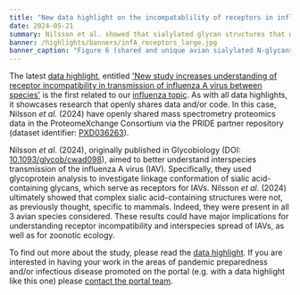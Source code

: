 ```yaml
---
title: "New data highlight on the incompatablility of receptors in influenza A transmission"
date: 2024-05-21
summary: Nilsson et al. showed that sialylated glycan structures that were previously thought to be exclusive to mammals were present in avian species. Mass spectrometry proteomics shared openly.
banner: /highlights/banners/infA_receptors_large.jpg
banner_caption: "Figure 6 (shared and unique avian sialylated N-glycans) from Nilsson et al. (2024)."
---
```


The latest [data highlight](/highlights/), entitled ['New study increases understanding of receptor incompatibility in transmission of influenza A virus between species'](/highlights/receptor_incompatability_infa/) is the first related to our [influenza topic](/topics/influenza/). As with all data highlights, it showcases research that openly shares data and/or code. In this case, Nilsson _et al._ (2024) have openly shared mass spectrometry proteomics data in the ProteomeXchange Consortium via the PRIDE partner repository (dataset identifier: [PXD036263](https://www.ebi.ac.uk/pride/archive/projects/PXD036263)).

Nilsson _et al_. (2024), originally published in Glycobiology (DOI: [10.1093/glycob/cwad098](https://doi.org/10.1093/glycob/cwad098)), aimed to better understand interspecies transmission of the influenza A virus (IAV). Specifically, they used glycoprotein analysis to investigate linkage conformation of sialic acid-containing glycans, which serve as receptors for IAVs. Nilsson _et al_. (2024) ultimately showed that complex sialic acid-containing structures were not, as previously thought, specific to mammals. Indeed, they were present in all 3 avian species considered. These results could have major implications for understanding receptor incompatibility and interspecies spread of IAVs, as well as for zoonotic ecology.

To find out more about the study, please read the [data highlight](/highlights/receptor_incompatability_infa/). If you are interested in having your work in the areas of pandemic preparedness and/or infectious disease promoted on the portal (e.g. with a data highlight like this one) please [contact the portal team](/contact/).
